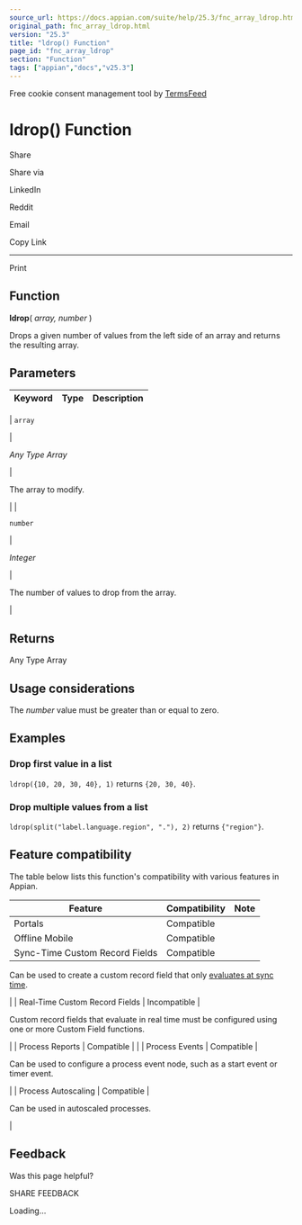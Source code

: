```yaml
---
source_url: https://docs.appian.com/suite/help/25.3/fnc_array_ldrop.html
original_path: fnc_array_ldrop.html
version: "25.3"
title: "ldrop() Function"
page_id: "fnc_array_ldrop"
section: "Function"
tags: ["appian","docs","v25.3"]
---
```



Free cookie consent management tool by [TermsFeed](https://www.termsfeed.com/)

# ldrop() Function

Share

Share via

LinkedIn

Reddit

Email

Copy Link

* * *

Print

## Function

**ldrop**( _array, number_ )

Drops a given number of values from the left side of an array and returns the resulting array.

## Parameters

| Keyword | Type | Description |
| --- | --- | --- |
|
`array`

 |

_Any Type Array_

 |

The array to modify.

 |
|

`number`

 |

_Integer_

 |

The number of values to drop from the array.

 |

## Returns

Any Type Array

## Usage considerations

The _number_ value must be greater than or equal to zero.

## Examples

### Drop first value in a list

`ldrop({10, 20, 30, 40}, 1)` returns `{20, 30, 40}`.

### Drop multiple values from a list

`ldrop(split("label.language.region", "."), 2)` returns `{"region"}`.

## Feature compatibility

The table below lists this function's compatibility with various features in Appian.

| Feature | Compatibility | Note |
| --- | --- | --- |
| Portals | Compatible |  |
| Offline Mobile | Compatible |  |
| Sync-Time Custom Record Fields | Compatible |
Can be used to create a custom record field that only [evaluates at sync time](custom-record-fields.html#prodlink-sync-time-evaluations).

 |
| Real-Time Custom Record Fields | Incompatible |

Custom record fields that evaluate in real time must be configured using one or more Custom Field functions.

 |
| Process Reports | Compatible |  |
| Process Events | Compatible |

Can be used to configure a process event node, such as a start event or timer event.

 |
| Process Autoscaling | Compatible |

Can be used in autoscaled processes.

 |

## Feedback

Was this page helpful?

SHARE FEEDBACK

Loading...